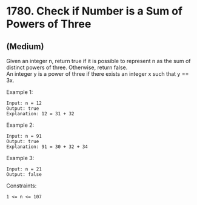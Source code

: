 # 1780. Check if Number is a Sum of Powers of Three
## (Medium)

Given an integer n, return true if it is possible to represent n as the sum of distinct powers of three. Otherwise, return false.
<br>
An integer y is a power of three if there exists an integer x such that y == 3x.
<br>
 

Example 1:

```
Input: n = 12
Output: true
Explanation: 12 = 31 + 32
```

Example 2:

```
Input: n = 91
Output: true
Explanation: 91 = 30 + 32 + 34
```

Example 3:

```
Input: n = 21
Output: false
```

Constraints:

`1 <= n <= 107`